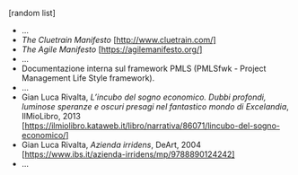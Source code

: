 [random list]

* ...
* _The Cluetrain Manifesto_ [http://www.cluetrain.com/]
* _The Agile Manifesto_ [https://agilemanifesto.org/]
* ...
* Documentazione interna sul framework PMLS (PMLSfwk - Project Management Life Style framework).
* ...
* Gian Luca Rivalta, _L’incubo del sogno economico. Dubbi profondi, luminose speranze e oscuri presagi nel fantastico mondo di Excelandia_, IlMioLibro, 2013 [https://ilmiolibro.kataweb.it/libro/narrativa/86071/lincubo-del-sogno-economico/]
* Gian Luca Rivalta, _Azienda irridens_, DeArt, 2004 [https://www.ibs.it/azienda-irridens/mp/9788890124242]
* ...
